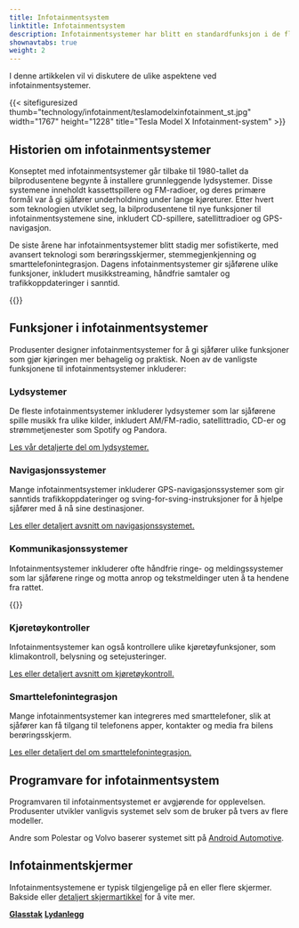 ```yaml
---
title: Infotainmentsystem
linktitle: Infotainmentsystem
description: Infotainmentsystemer har blitt en standardfunksjon i de fleste moderne biler. De kombinerer underholdnings- og informasjonsfunksjoner, og gir sjåførene tilgang til musikk, navigasjon, kommunikasjon og kjøretøykontroller.
shownavtabs: true
weight: 2
---
```

<!-- markdownlint-disable MD033 -->
 I denne artikkelen vil vi diskutere de ulike aspektene ved infotainmentsystemer.

  {{< sitefiguresized thumb="technology/infotainment/teslamodelxinfotainment_st.jpg" width="1767" height="1228" title="Tesla Model X Infotainment-system" >}}


## Historien om infotainmentsystemer

Konseptet med infotainmentsystemer går tilbake til 1980-tallet da bilprodusentene begynte å installere grunnleggende lydsystemer. Disse systemene inneholdt kassettspillere og FM-radioer, og deres primære formål var å gi sjåfører underholdning under lange kjøreturer. Etter hvert som teknologien utviklet seg, la bilprodusentene til nye funksjoner til infotainmentsystemene sine, inkludert CD-spillere, satellittradioer og GPS-navigasjon.

De siste årene har infotainmentsystemer blitt stadig mer sofistikerte, med avansert teknologi som berøringsskjermer, stemmegjenkjenning og smarttelefonintegrasjon. Dagens infotainmentsystemer gir sjåførene ulike funksjoner, inkludert musikkstreaming, håndfrie samtaler og trafikkoppdateringer i sanntid.

{{<evkxdisplayaddarticle />}}

## Funksjoner i infotainmentsystemer

Produsenter designer infotainmentsystemer for å gi sjåfører ulike funksjoner som gjør kjøringen mer behagelig og praktisk. Noen av de vanligste funksjonene til infotainmentsystemer inkluderer:

### Lydsystemer

De fleste infotainmentsystemer inkluderer lydsystemer som lar sjåførene spille musikk fra ulike kilder, inkludert AM/FM-radio, satellittradio, CD-er og strømmetjenester som Spotify og Pandora.

[Les vår detaljerte del om lydsystemer.](lydsystem)

### Navigasjonssystemer

Mange infotainmentsystemer inkluderer GPS-navigasjonssystemer som gir sanntids trafikkoppdateringer og sving-for-sving-instruksjoner for å hjelpe sjåfører med å nå sine destinasjoner.

[Les eller detaljert avsnitt om navigasjonssystemet.](navigasjon)

### Kommunikasjonssystemer

Infotainmentsystemer inkluderer ofte håndfrie ringe- og meldingssystemer som lar sjåførene ringe og motta anrop og tekstmeldinger uten å ta hendene fra rattet.

{{<evkxdisplayaddarticle />}}

### Kjøretøykontroller

Infotainmentsystemer kan også kontrollere ulike kjøretøyfunksjoner, som klimakontroll, belysning og setejusteringer.

[Les eller detaljert avsnitt om kjøretøykontroll.](kjøretøykontroll)

### Smarttelefonintegrasjon

Mange infotainmentsystemer kan integreres med smarttelefoner, slik at sjåfører kan få tilgang til telefonens apper, kontakter og media fra bilens berøringsskjerm.

[Les eller detaljert del om smarttelefonintegrasjon.](smarttelefonintegrasjon)

## Programvare for infotainmentsystem

Programvaren til infotainmentsystemet er avgjørende for opplevelsen. Produsenter utvikler vanligvis systemet selv som de bruker på tvers av flere modeller.

Andre som Polestar og Volvo baserer systemet sitt på [Android Automotive](https://source.android.com/docs/devices/automotive/start/what_automotive).

## Infotainmentskjermer

Infotainmentsystemene er typisk tilgjengelige på en eller flere skjermer. Bakside eller [detaljert skjermartikkel](../userinterface/screens/) for å vite mer.

<div class="mt-3 mb-3">
    <a href="../glassroof/" class="text-decoration-none text-black"><strong><i class="bi-arrow-left"></i> Glasstak</strong></a>
    <a href="audiosystem/" class="text-decoration-none text-black float-end"><strong>Lydanlegg <i class="bi-arrow-right"></i></strong></a>
</div>